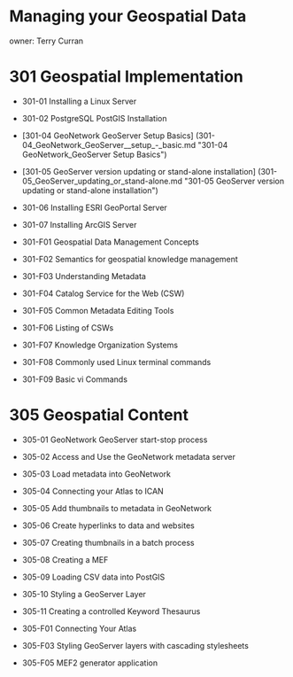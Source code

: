 Managing your Geospatial Data
===================================

owner: Terry Curran

301 Geospatial Implementation
===
- 301-01 Installing a Linux Server
- 301-02 PostgreSQL PostGIS Installation
- [301-04 GeoNetwork GeoServer Setup Basics] (301-04_GeoNetwork_GeoServer__setup_-_basic.md  "301-04 GeoNetwork_GeoServer Setup Basics")
- [301-05 GeoServer version updating or stand-alone installation] (301-05_GeoServer_updating_or_stand-alone.md "301-05 GeoServer version updating or stand-alone installation")
- 301-06 Installing ESRI GeoPortal Server
- 301-07 Installing ArcGIS Server

 
- 301-F01 Geospatial Data Management Concepts
- 301-F02 Semantics for geospatial knowledge management
- 301-F03 Understanding Metadata
- 301-F04 Catalog Service for the Web (CSW)
- 301-F05 Common Metadata Editing Tools
- 301-F06 Listing of CSWs 
- 301-F07 Knowledge Organization Systems
- 301-F08 Commonly used Linux terminal commands
- 301-F09 Basic vi Commands

305 Geospatial Content
===
- 305-01 GeoNetwork GeoServer start-stop process
- 305-02 Access and Use the GeoNetwork metadata server
- 305-03 Load metadata into GeoNetwork
- 305-04 Connecting your Atlas to ICAN
- 305-05 Add thumbnails to metadata in GeoNetwork
- 305-06 Create hyperlinks to data and websites
- 305-07 Creating thumbnails in a batch process
- 305-08 Creating a MEF
- 305-09 Loading CSV data into PostGIS
- 305-10 Styling a GeoServer Layer
- 305-11 Creating a controlled Keyword Thesaurus

- 305-F01 Connecting Your Atlas
- 305-F03 Styling GeoServer layers with cascading stylesheets
- 305-F05 MEF2 generator application
